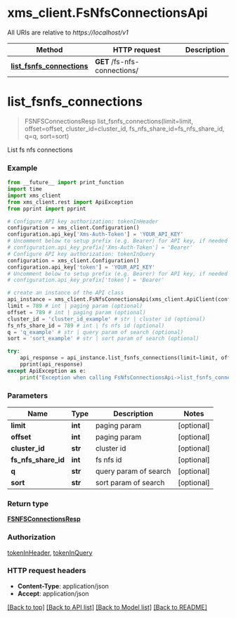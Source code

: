 # xms_client.FsNfsConnectionsApi

All URIs are relative to *https://localhost/v1*

Method | HTTP request | Description
------------- | ------------- | -------------
[**list_fsnfs_connections**](FsNfsConnectionsApi.md#list_fsnfs_connections) | **GET** /fs-nfs-connections/ | 


# **list_fsnfs_connections**
> FSNFSConnectionsResp list_fsnfs_connections(limit=limit, offset=offset, cluster_id=cluster_id, fs_nfs_share_id=fs_nfs_share_id, q=q, sort=sort)



List fs nfs connections

### Example
```python
from __future__ import print_function
import time
import xms_client
from xms_client.rest import ApiException
from pprint import pprint

# Configure API key authorization: tokenInHeader
configuration = xms_client.Configuration()
configuration.api_key['Xms-Auth-Token'] = 'YOUR_API_KEY'
# Uncomment below to setup prefix (e.g. Bearer) for API key, if needed
# configuration.api_key_prefix['Xms-Auth-Token'] = 'Bearer'
# Configure API key authorization: tokenInQuery
configuration = xms_client.Configuration()
configuration.api_key['token'] = 'YOUR_API_KEY'
# Uncomment below to setup prefix (e.g. Bearer) for API key, if needed
# configuration.api_key_prefix['token'] = 'Bearer'

# create an instance of the API class
api_instance = xms_client.FsNfsConnectionsApi(xms_client.ApiClient(configuration))
limit = 789 # int | paging param (optional)
offset = 789 # int | paging param (optional)
cluster_id = 'cluster_id_example' # str | cluster id (optional)
fs_nfs_share_id = 789 # int | fs nfs id (optional)
q = 'q_example' # str | query param of search (optional)
sort = 'sort_example' # str | sort param of search (optional)

try:
    api_response = api_instance.list_fsnfs_connections(limit=limit, offset=offset, cluster_id=cluster_id, fs_nfs_share_id=fs_nfs_share_id, q=q, sort=sort)
    pprint(api_response)
except ApiException as e:
    print("Exception when calling FsNfsConnectionsApi->list_fsnfs_connections: %s\n" % e)
```

### Parameters

Name | Type | Description  | Notes
------------- | ------------- | ------------- | -------------
 **limit** | **int**| paging param | [optional] 
 **offset** | **int**| paging param | [optional] 
 **cluster_id** | **str**| cluster id | [optional] 
 **fs_nfs_share_id** | **int**| fs nfs id | [optional] 
 **q** | **str**| query param of search | [optional] 
 **sort** | **str**| sort param of search | [optional] 

### Return type

[**FSNFSConnectionsResp**](FSNFSConnectionsResp.md)

### Authorization

[tokenInHeader](../README.md#tokenInHeader), [tokenInQuery](../README.md#tokenInQuery)

### HTTP request headers

 - **Content-Type**: application/json
 - **Accept**: application/json

[[Back to top]](#) [[Back to API list]](../README.md#documentation-for-api-endpoints) [[Back to Model list]](../README.md#documentation-for-models) [[Back to README]](../README.md)

